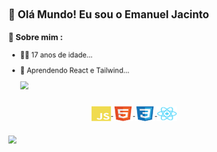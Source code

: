 ## 👋 Olá Mundo! Eu sou o Emanuel Jacinto
### 👀 Sobre mim :
- 👦🏿 17 anos de idade...
- 🌱 Aprendendo React e Tailwind...

  <div >
  <a href="https://github.com/elzendev">
  <img height="50%" src="https://github-readme-stats.vercel.app/api/top-langs/?username=elzendev&layout=compact&langs_count=7&theme=radical"/>
</div>

<div align ="center" style="display: inline_block"><br>
  <img align="center" alt="Elzen-Js" height="30" width="40" src="https://raw.githubusercontent.com/devicons/devicon/master/icons/javascript/javascript-plain.svg">
  <img align="center" alt="Elzen-HTML" height="30" width="40" src="https://raw.githubusercontent.com/devicons/devicon/master/icons/html5/html5-original.svg">
  <img align="center" alt="Elzen-CSS" height="30" width="40" src="https://raw.githubusercontent.com/devicons/devicon/master/icons/css3/css3-original.svg">
  <img align="center" alt="Elzen-Python" height="30" width="40" src="https://raw.githubusercontent.com/devicons/devicon/master/icons/react/react-original.svg">
  
</div>

##
  
<div>
  <a href = "mailto:elzenflow@gmail.com"><img src="https://img.shields.io/badge/-Gmail-%23333?style=for-the-badge&logo=gmail&logoColor=red" target="_blank"></a>
</div>

<!---
ElzenDev/ElzenDev is a ✨ special ✨ repository because its `README.md` (this file) appears on your GitHub profile.
You can click the Preview link to take a look at your changes.
--->
